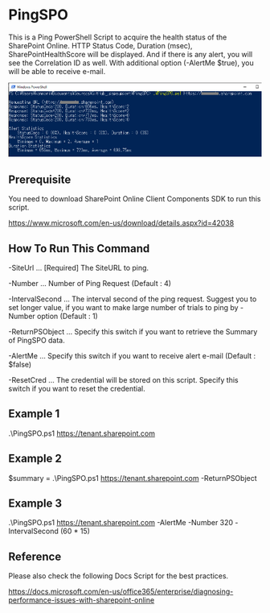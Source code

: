 # PingSPO

This is a Ping PowerShell Script to acquire the health status of the SharePoint Online. 
HTTP Status Code, Duration (msec), SharePointHealthScore will be displayed.
And if there is any alert, you will see the Correlation ID as well.
With additional option (-AlertMe $true), you will be able to receive e-mail.

![PingSPOImage](./Readme/PingSPOImage.png)

## Prerequisite

You need to download SharePoint Online Client Components SDK to run this script. 

https://www.microsoft.com/en-us/download/details.aspx?id=42038


## How To Run This Command

-SiteUrl ... [Required] The SiteURL to ping.

-Number ... Number of Ping Request (Default : 4)

-IntervalSecond ... The interval second of the ping request. Suggest you to set longer value, if you want to make large number of trials to ping by -Number option (Default : 1)

-ReturnPSObject ... Specify this switch if you want to retrieve the Summary of PingSPO data.

-AlertMe ... Specify this switch if you want to receive alert e-mail (Default : $false)

-ResetCred ... The credential will be stored on this script. Specify this switch if you want to reset the credential.

## Example 1

.\PingSPO.ps1 https://tenant.sharepoint.com

## Example 2

$summary = .\PingSPO.ps1 https://tenant.sharepoint.com -ReturnPSObject


## Example 3

.\PingSPO.ps1 https://tenant.sharepoint.com -AlertMe -Number 320 -IntervalSecond (60 * 15)

## Reference
Please also check the following Docs Script for the best practices.

https://docs.microsoft.com/en-us/office365/enterprise/diagnosing-performance-issues-with-sharepoint-online

